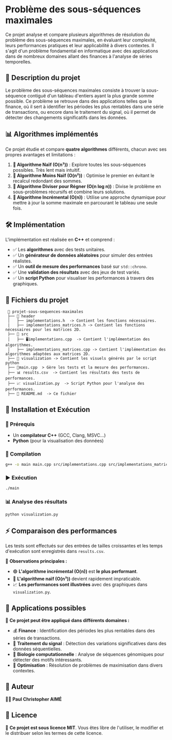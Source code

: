 # Problème des sous-séquences maximales

Ce projet analyse et compare plusieurs algorithmes de résolution du problème des sous-séquences maximales, en évaluant leur complexité, leurs performances pratiques et leur applicabilité à divers contextes. Il s'agit d'un problème fondamental en informatique avec des applications dans de nombreux domaines allant des finances à l'analyse de séries temporelles.

## 📌 Description du projet
Le problème des sous-séquences maximales consiste à trouver la sous-séquence contiguë d'un tableau d'entiers ayant la plus grande somme possible. Ce problème se retrouve dans des applications telles que la finance, où il sert à identifier les périodes les plus rentables dans une série de transactions, ou encore dans le traitement du signal, où il permet de détecter des changements significatifs dans les données.

## 📊 Algorithmes implémentés
Ce projet étudie et compare **quatre algorithmes** différents, chacun avec ses propres avantages et limitations :

1. **🔹 Algorithme Naïf (O(n³))** : Explore toutes les sous-séquences possibles. Très lent mais intuitif.
2. **🔹 Algorithme Moins Naïf (O(n²))** : Optimise le premier en évitant le recalcul redondant des sommes.
3. **🔹 Algorithme Diviser pour Régner (O(n log n))** : Divise le problème en sous-problèmes récursifs et combine leurs solutions.
4. **🔹 Algorithme Incrémental (O(n))** : Utilise une approche dynamique pour mettre à jour la somme maximale en parcourant le tableau une seule fois.

## 🛠️ Implémentation
L'implémentation est réalisée en **C++** et comprend :
- ✅ Les **algorithmes** avec des tests unitaires.
- ✅ Un **générateur de données aléatoires** pour simuler des entrées réalistes.
- ✅ Un **outil de mesure des performances** basé sur `std::chrono`.
- ✅ Une **validation des résultats** avec des jeux de test variés.
- ✅ Un **script Python** pour visualiser les performances à travers des graphiques.

## 📂 Fichiers du projet
```
 📁 projet-sous-sequences-maximales
 ├── 📁 header
 │   ├── implementations.h  -> Contient les fonctions nécessaires.
 |   ├── implementations_matrices.h -> Contient les fonctions nécessaires pour les matrices 2D.
 ├── 📁 src
 │   ├── 🖥️implementations.cpp  -> Contient l'implémentation des algorithmes.
 │   ├── implementations_matrices.cpp -> Contient l'implémentation des algorithmes adaptées aux matrices 2D.
 ├── 📁 visualization -> Contient les visuels générés par le script python
 ├── 🔬main.cpp  > Gère les tests et la mesure des performances.
 ├── 📊 results.csv  -> Contient les résultats des tests de performances.
 ├── 📈 visualization.py  -> Script Python pour l'analyse des performances.
 ├── 📝 README.md  -> Ce fichier
```

## 🚀 Installation et Exécution
### 🔧 Prérequis
- Un **compilateur C++** (GCC, Clang, MSVC...)
- **Python** (pour la visualisation des données)

### 🔨 Compilation
```sh
g++ -o main main.cpp src/implementations.cpp src/implementations_matrices.cpp -I header/ -std=c++11
```

### ▶️ Exécution
```sh
./main
```

### 📊 Analyse des résultats
```sh
python visualization.py
```

## ⚡ Comparaison des performances
Les tests sont effectués sur des entrées de tailles croissantes et les temps d'exécution sont enregistrés dans `results.csv`. 

📌 **Observations principales :**
- 🟢 **L'algorithme incrémental (O(n))** est **le plus performant**.
- 🔴 **L'algorithme naïf (O(n³))** devient rapidement impraticable.
- 📈 **Les performances sont illustrées** avec des graphiques dans `visualization.py`.

## 🎯 Applications possibles
📌 **Ce projet peut être appliqué dans différents domaines :**
- 💰 **Finance** : Identification des périodes les plus rentables dans des séries de transactions.
- 🔬 **Traitement du signal** : Détection des variations significatives dans des données séquentielles.
- 🧬 **Biologie computationnelle** : Analyse de séquences génomiques pour détecter des motifs intéressants.
- 🔧 **Optimisation** : Résolution de problèmes de maximisation dans divers contextes.

## 👤 Auteur
👨‍💻 **Paul Christopher AIMÉ**


## 📜 Licence
📝 **Ce projet est sous licence MIT**. Vous êtes libre de l'utiliser, le modifier et le distribuer selon les termes de cette licence.